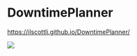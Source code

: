 # DowntimePlanner

https://ilscottli.github.io/DowntimePlanner/	

<image src="http://tablerstation.us/Uploads/dtplanner-home.png"/>
